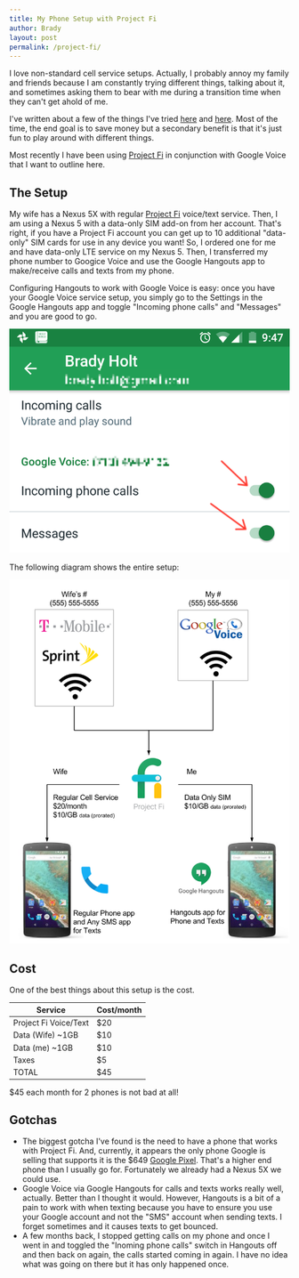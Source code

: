 ```yaml
---
title: My Phone Setup with Project Fi
author: Brady
layout: post
permalink: /project-fi/
---
```


I love non-standard cell service setups.  Actually, I probably annoy my family and friends because I am constantly trying different things, talking about it, and sometimes asking them to bear with me during a transition time when they can't get ahold of me.

I've written about a few of the things I've tried [here](http://www.geekytidbits.com/free-iphone-setup/) and [here](http://www.geekytidbits.com/my-free-iphone-setup-2-0/).  Most of the time, the end goal is to save money but a secondary benefit is that it's just fun to play around with different things.

Most recently I have been using [Project Fi](https://g.co/fi/r/E5F490) in conjunction with Google Voice that I want to outline here.

## The Setup

My wife has a Nexus 5X with regular [Project Fi](https://g.co/fi/r/E5F490) voice/text service.  Then, I am using a Nexus 5 with a data-only SIM add-on from her account.  That's right, if you have a Project Fi account you can get up to 10 additional "data-only" SIM cards for use in any device you want!  So, I ordered one for me and have data-only LTE service on my Nexus 5.  Then, I transferred my phone number to Googice Voice and use the Google Hangouts app to make/receive calls and texts from my phone.

Configuring Hangouts to work with Google Voice is easy: once you have your Google Voice service setup, you simply go to the Settings in the Google Hangouts app and toggle "Incoming phone calls" and "Messages" and you are good to go.

![Google Voice Google Hangouts Settings](/media/hangouts-settings.png)

The following diagram shows the entire setup:

![Project Fi Setup](/media/project-fi-setup.png)

## Cost

One of the best things about this setup is the cost.

| Service               | Cost/month |
|-----------------------|------------|
| Project Fi Voice/Text | $20        |
| Data (Wife) ~1GB      | $10        |
| Data (me) ~1GB        | $10        |
| Taxes                 | $5         |
| TOTAL                 | $45        |

$45 each month for 2 phones is not bad at all!

## Gotchas

- The biggest gotcha I've found is the need to have a phone that works with Project Fi.  And, currently, it appears the only phone Google is selling that supports it is the $649 [Google Pixel](https://madeby.google.com/pixel).  That's a higher end phone than I usually go for.  Fortunately we already had a Nexus 5X we could use.
- Google Voice via Google Hangouts for calls and texts works really well, actually.  Better than I thought it would.  However, Hangouts is a bit of a pain to work with when texting because you have to ensure you use your Google account and not the "SMS" account when sending texts.  I forget sometimes and it causes texts to get bounced.
- A few months back, I stopped getting calls on my phone and once I went in and toggled the "Inoming phone calls" switch in Hangouts off and then back on again, the calls started coming in again.  I have no idea what was going on there but it has only happened once.
